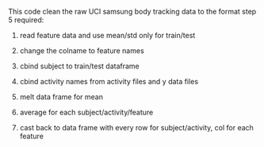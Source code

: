 This code clean the raw UCI samsung body tracking data to the format step 5 required:

1. read feature data and use mean/std only for train/test

2. change the colname to feature names

3. cbind subject to train/test dataframe

4. cbind activity names from activity files and y data files

5. melt data frame for mean

6. average for each subject/activity/feature

7. cast back to data frame with every row for subject/activity, col for each feature 
